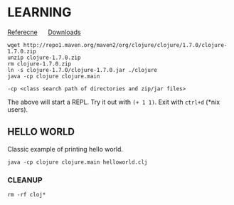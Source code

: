 # LEARNING

[Referecne](http://clojure.org/getting_started)&nbsp;&nbsp;&nbsp;&nbsp;&nbsp;&nbsp;[Downloads](http://clojure.org/downloads)

```shell
wget http://repo1.maven.org/maven2/org/clojure/clojure/1.7.0/clojure-1.7.0.zip
unzip clojure-1.7.0.zip
rm clojure-1.7.0.zip
ln -s clojure-1.7.0/clojure-1.7.0.jar ./clojure
java -cp clojure clojure.main
```
`-cp <class search path of directories and zip/jar files>`

The above will start a REPL.  Try it out with `(+ 1 1)`.  Exit with `ctrl+d` (*nix users).  


## HELLO WORLD

Classic example of printing hello world.

```shell
java -cp clojure clojure.main helloworld.clj
```

### CLEANUP

```shell
rm -rf cloj*
```